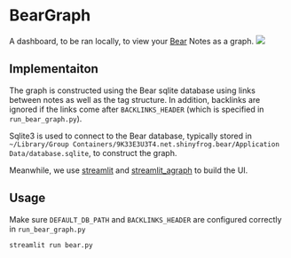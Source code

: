 # BearGraph
A dashboard, to be ran locally, to view your [Bear](https://bear.app/) Notes as a graph.
![](media/usage.gif)

## Implementaiton
The graph is constructed using the Bear sqlite database using links between notes as well as the tag structure. 
In addition, backlinks are ignored if the links come after `BACKLINKS_HEADER` (which is specified in `run_bear_graph.py`).

Sqlite3 is used to connect to the Bear database, typically stored in
`
~/Library/Group Containers/9K33E3U3T4.net.shinyfrog.bear/Application Data/database.sqlite
`, to construct the graph.

Meanwhile, we use [streamlit](https://streamlit.io/) and [streamlit_agraph](https://github.com/ChrisChross/streamlit-agraph)
to build the UI. 



## Usage
Make sure `DEFAULT_DB_PATH` and `BACKLINKS_HEADER` are configured correctly in `run_bear_graph.py`

```bash
streamlit run bear.py
```